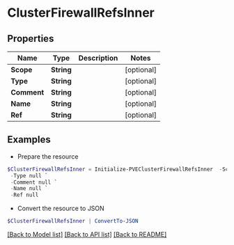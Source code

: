 # ClusterFirewallRefsInner
## Properties

Name | Type | Description | Notes
------------ | ------------- | ------------- | -------------
**Scope** | **String** |  | [optional] 
**Type** | **String** |  | [optional] 
**Comment** | **String** |  | [optional] 
**Name** | **String** |  | [optional] 
**Ref** | **String** |  | [optional] 

## Examples

- Prepare the resource
```powershell
$ClusterFirewallRefsInner = Initialize-PVEClusterFirewallRefsInner  -Scope null `
 -Type null `
 -Comment null `
 -Name null `
 -Ref null
```

- Convert the resource to JSON
```powershell
$ClusterFirewallRefsInner | ConvertTo-JSON
```

[[Back to Model list]](../README.md#documentation-for-models) [[Back to API list]](../README.md#documentation-for-api-endpoints) [[Back to README]](../README.md)

